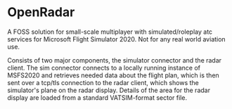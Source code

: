 # OpenRadar

A FOSS solution for small-scale multiplayer with simulated/roleplay atc services for Microsoft Flight Simulator 2020.
Not for any real world aviation use.

Consists of two major components, the simulator connector and the radar client. The sim connector connects to a locally
running instance of MSFS2020 and retrieves needed data about the flight plan, which is then sent over a tcp/tls
connection to the radar client, which shows the simulator's plane on the radar display. 
Details of the area for the radar display are loaded from a standard VATSIM-format sector file.